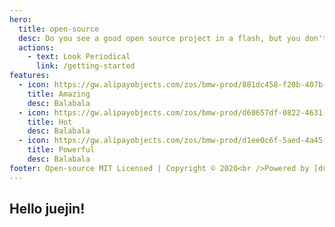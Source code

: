 ```yaml
---
hero:
  title: open-source
  desc: Do you see a good open source project in a flash, but you don't forget it easily. So come here and look for it.
  actions:
    - text: Look Periodical
      link: /getting-started
features:
  - icon: https://gw.alipayobjects.com/zos/bmw-prod/881dc458-f20b-407b-947a-95104b5ec82b/k79dm8ih_w144_h144.png
    title: Amazing
    desc: Balabala
  - icon: https://gw.alipayobjects.com/zos/bmw-prod/d60657df-0822-4631-9d7c-e7a869c2f21c/k79dmz3q_w126_h126.png
    title: Hot
    desc: Balabala
  - icon: https://gw.alipayobjects.com/zos/bmw-prod/d1ee0c6f-5aed-4a45-a507-339a4bfe076c/k7bjsocq_w144_h144.png
    title: Powerful
    desc: Balabala
footer: Open-source MIT Licensed | Copyright © 2020<br />Powered by [dumi](https://d.umijs.org)
---
```


## Hello juejin!
